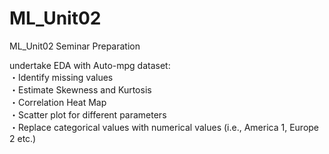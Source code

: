 # ML_Unit02
ML_Unit02 Seminar Preparation


undertake EDA with Auto-mpg dataset:
<br>
・Identify missing values
<br>
・Estimate Skewness and Kurtosis
<br>
・Correlation Heat Map
<br>
・Scatter plot for different parameters
<br>
・Replace categorical values with numerical values (i.e., America 1, Europe 2 etc.)
